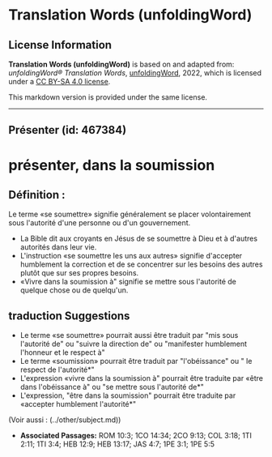 # Translation Words (unfoldingWord)

## License Information

**Translation Words (unfoldingWord)** is based on and adapted from: _unfoldingWord® Translation Words_, [unfoldingWord](https://unfoldingword.org/utw), 2022, which is licensed under a [CC BY-SA 4.0 license](https://creativecommons.org/licenses/by-sa/4.0/legalcode.en).

This markdown version is provided under the same license.



--------------------------------

## Présenter (id: 467384)

présenter, dans la soumission
=============================

Définition :
------------

Le terme «se soumettre» signifie généralement se placer volontairement sous l'autorité d'une personne ou d'un gouvernement.

* La Bible dit aux croyants en Jésus de se soumettre à Dieu et à d'autres autorités dans leur vie.
* L'instruction «se soumettre les uns aux autres» signifie d'accepter humblement la correction et de se concentrer sur les besoins des autres plutôt que sur ses propres besoins.
* «Vivre dans la soumission à" signifie se mettre sous l'autorité de quelque chose ou de quelqu'un.

traduction Suggestions
----------------------

* Le terme «se soumettre» pourrait aussi être traduit par "mis sous l'autorité de" ou "suivre la direction de" ou "manifester humblement l'honneur et le respect à"
* Le terme «soumission» pourrait être traduit par "l'obéissance" ou " le respect de l'autorité\*"
* L'expression «vivre dans la soumission à" pourrait être traduite par «être dans l'obéissance à" ou "se mettre sous l'autorité de\*"
* L'expression, "être dans la soumission" pourrait être traduite par «accepter humblement l'autorité\*"

(Voir aussi : (../other/subject.md))

* **Associated Passages:** ROM 10:3; 1CO 14:34; 2CO 9:13; COL 3:18; 1TI 2:11; 1TI 3:4; HEB 12:9; HEB 13:17; JAS 4:7; 1PE 3:1; 1PE 5:5

